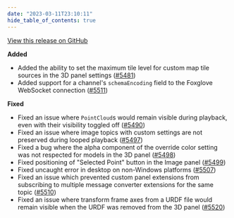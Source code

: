 ```yaml
---
date: "2023-03-11T23:10:11"
hide_table_of_contents: true
---
```

[View this release on GitHub](https://github.com/foxglove/studio/releases/tag/v1.43.1)

**Added**
- Added the ability to set the maximum tile level for custom map tile sources in the 3D panel settings ([#5481](https://github.com/foxglove/studio/pull/5481)) 
- Added support for a channel's `schemaEncoding` field to the Foxglove WebSocket connection ([#5511](https://github.com/foxglove/studio/pull/5511))

**Fixed**
- Fixed an issue where `PointCloud`s would remain visible during playback, even with their visibility toggled off ([#5490](https://github.com/foxglove/studio/pull/5490))
- Fixed an issue where image topics with custom settings are not preserved during looped playback ([#5497](https://github.com/foxglove/studio/pull/5497))
- Fixed a bug where the alpha component of the override color setting was not respected for models in the 3D panel ([#5498](https://github.com/foxglove/studio/pull/5498))
- Fixed positioning of "Selected Point" button in the Image panel ([#5499](https://github.com/foxglove/studio/pull/5499))
- Fixed uncaught error in desktop on non-Windows platforms ([#5507](https://github.com/foxglove/studio/pull/5507))
- Fixed an issue which prevented custom panel extensions from subscribing to multiple message converter extensions for the same topic ([#5510](https://github.com/foxglove/studio/pull/5510))
- Fixed an issue where transform frame axes from a URDF file would remain visible when the URDF was removed from the 3D panel ([#5520](https://github.com/foxglove/studio/pull/5520))